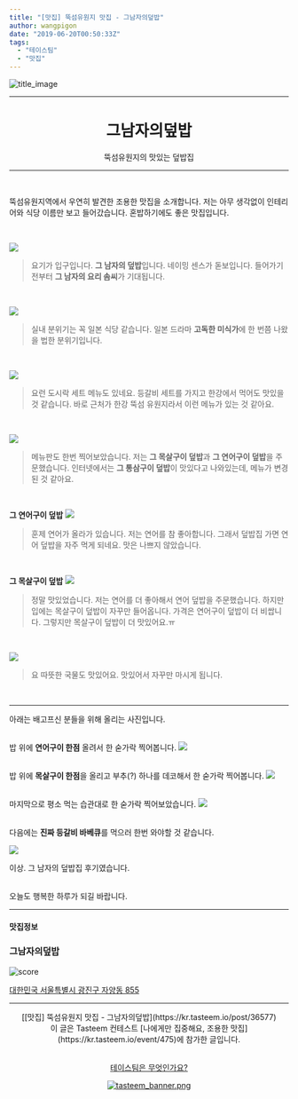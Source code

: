 ```yaml
---
title: "[맛집] 뚝섬유원지 맛집 - 그남자의덮밥"
author: wangpigon
date: "2019-06-20T00:50:33Z"
tags:
  - "테이스팀"
  - "맛집"
---
```

![title_image](https://static.tasteem.io/uploads/4928/post/36577/content_7b3536c3-11d2-43ec-9319-dcb1b17691d3.jpeg)
<br/>
<hr><center><h1>그남자의덮밥</h1>뚝섬유원지의 맛있는 덮밥집</center><hr>

<br>

뚝섬유원지역에서 우연히 발견한 조용한 맛집을 소개합니다. 저는 아무 생각없이 인테리어와 식당 이름만 보고 들어갔습니다. 혼밥하기에도 좋은 맛집입니다. 

<br>

![](https://static.tasteem.io/uploads/image/image/185903/b4a94dd4-8c60-491b-9fb0-5218f8425725.jpeg)
> 요기가 입구입니다. **그 남자의 덮밥**입니다. 네이밍 센스가 돋보입니다. 들어가기 전부터 **그 남자의 요리 솜씨**가 기대됩니다.

<br>


![](https://static.tasteem.io/uploads/image/image/185907/b4a94dd4-8c60-491b-9fb0-5218f8425725.jpeg)
> 실내 분위기는 꼭 일본 식당 같습니다. 일본 드라마 **고독한 미식가**에 한 번쯤 나왔을 법한 분위기입니다.


<br>

![](https://static.tasteem.io/uploads/image/image/185904/b4a94dd4-8c60-491b-9fb0-5218f8425725.jpeg)
> 요런 도시락 세트 메뉴도 있네요. 등갈비 세트를 가지고 한강에서 먹어도 맛있을 것 같습니다. 바로 근처가 한강 뚝섬 유원지라서 이런 메뉴가 있는 것 같아요.

<br>


![](https://static.tasteem.io/uploads/image/image/185905/b4a94dd4-8c60-491b-9fb0-5218f8425725.jpeg)
> 메뉴판도 한번 찍어보았습니다. 저는 **그 목살구이 덮밥**과 **그 연어구이 덮밥**을 주문했습니다. 인터넷에서는 **그 통삼구이 덮밥**이 맛있다고 나와있는데, 메뉴가 변경된 것 같아요.

<br>

**그 연어구이 덮밥**
![](https://static.tasteem.io/uploads/image/image/185908/b4a94dd4-8c60-491b-9fb0-5218f8425725.jpeg)
> 훈제 연어가 올라가 있습니다. 저는 연어를 참 좋아합니다. 그래서 덮밥집 가면 연어 덮밥을 자주 먹게 되네요. 맛은 나쁘지 않았습니다.

<br>

**그 목살구이 덮밥**
![](https://static.tasteem.io/uploads/image/image/185909/b4a94dd4-8c60-491b-9fb0-5218f8425725.jpeg)
>  정말 맛있었습니다. 저는 연어를 더 좋아해서 연어 덮밥을 주문했습니다. 하지만 입에는 목살구이 덮밥이 자꾸만 들어옵니다. 
>  가격은 연어구이 덮밥이 더 비쌉니다. 그렇지만 목살구이 덮밥이 더 맛있어요.ㅠ

<br>

![](https://static.tasteem.io/uploads/image/image/185910/b4a94dd4-8c60-491b-9fb0-5218f8425725.jpeg)
> 요 따뜻한 국물도 맛있어요. 맛있어서 자꾸만 마시게 됩니다.

<br><hr>

아래는 배고프신 분들을 위해 올리는 사진입니다.

<br>밥 위에 **연어구이 한점** 올려서 한 숟가락 찍어봅니다.
![](https://static.tasteem.io/uploads/image/image/185911/b4a94dd4-8c60-491b-9fb0-5218f8425725.jpeg)

<br>밥 위에 **목살구이 한점**을 올리고 부추(?) 하나를 데코해서 한 숟가락 찍어봅니다.
![](https://static.tasteem.io/uploads/image/image/185912/b4a94dd4-8c60-491b-9fb0-5218f8425725.jpeg)

<br>마지막으로 평소 먹는 습관대로 한 숟가락 찍어보았습니다.
![](https://static.tasteem.io/uploads/image/image/185913/b4a94dd4-8c60-491b-9fb0-5218f8425725.jpeg)


<br>다음에는 **진짜 등갈비 바베큐**를 먹으러 한번 와야할 것 같습니다.

![](https://static.tasteem.io/uploads/image/image/185914/b4a94dd4-8c60-491b-9fb0-5218f8425725.jpeg)

이상. 그 남자의 덮밥집 후기였습니다.

<br>오늘도 행복한 하루가 되길 바랍니다.


---------------------
#### 맛집정보
### 그남자의덮밥
![score](https://static.tasteem.io/images/steem/1Crowns.png)

[대한민국 서울특별시 광진구 자양동 855](https://kr.tasteem.io/post/36577#map)

-----------------------------------------
<center>[[맛집] 뚝섬유원지 맛집 - 그남자의덮밥](https://kr.tasteem.io/post/36577)
<br/>이 글은 Tasteem 컨테스트
 [나에게만 집중해요,  조용한 맛집](https://kr.tasteem.io/event/475)에 참가한 글입니다.

<br/>[테이스팀은 무엇인가요?](https://kr.tasteem.io/about)

[![tasteem_banner.png](https://static.tasteem.io/images/tasteem_banner_v3.png)](https://kr.tasteem.io)</center>